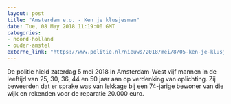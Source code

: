 ```yaml
---
layout: post
title: "Amsterdam e.o. - Ken je klusjesman"
date: Tue, 08 May 2018 11:19:00 GMT
categories: 
- noord-holland 
- ouder-amstel 
externe_link: "https://www.politie.nl/nieuws/2018/mei/8/05-ken-je-klusjesman.html"
---
```


De politie hield zaterdag 5 mei 2018 in Amsterdam-West vijf mannen in de leeftijd van 25, 30, 36, 44 en 50 jaar aan op verdenking van oplichting. Zij beweerden dat er sprake was van lekkage bij een 74-jarige bewoner van die wijk en rekenden voor de reparatie 20.000 euro.
